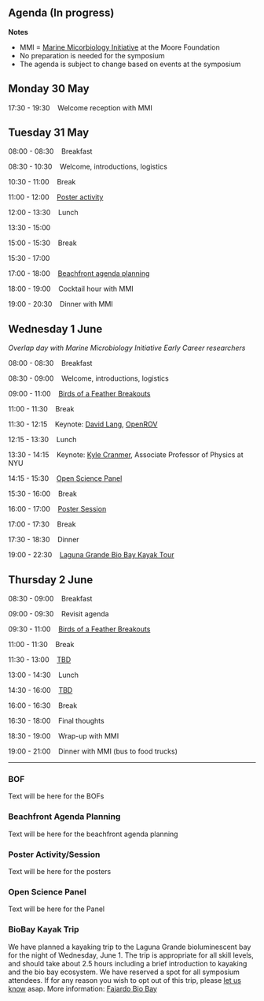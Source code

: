 ## Agenda (In progress)

**Notes**

- MMI = [Marine Micorbiology Initiative](https://www.moore.org/programs/science/marine-microbiology-initiative) at the Moore Foundation
- No preparation is needed for the symposium
- The agenda is subject to change based on events at the symposium

## Monday 30 May

17:30 - 19:30 &nbsp;&nbsp;&nbsp;Welcome reception with MMI

## Tuesday 31 May  

08:00 - 08:30 &nbsp;&nbsp;&nbsp;Breakfast

08:30 - 10:30 &nbsp;&nbsp;&nbsp;Welcome, introductions, logistics

10:30 - 11:00 &nbsp;&nbsp;&nbsp;Break

11:00 - 12:00 &nbsp;&nbsp;&nbsp;[Poster activity](#poster)

12:00 - 13:30	&nbsp;&nbsp;&nbsp;Lunch 

13:30 - 15:00 &nbsp;&nbsp;&nbsp;

15:00 - 15:30 &nbsp;&nbsp;&nbsp;Break

15:30 - 17:00 &nbsp;&nbsp;&nbsp;

17:00 - 18:00 &nbsp;&nbsp;&nbsp;[Beachfront agenda planning](#beach)

18:00 - 19:00 &nbsp;&nbsp;&nbsp;Cocktail hour with MMI

19:00 - 20:30 &nbsp;&nbsp;&nbsp;Dinner with MMI


## Wednesday 1 June 

_Overlap day with Marine Microbiology Initiative Early Career researchers_

08:00 - 08:30 &nbsp;&nbsp;&nbsp;Breakfast

08:30 - 09:00 &nbsp;&nbsp;&nbsp;Welcome, introductions, logistics

09:00 - 11:00 &nbsp;&nbsp;&nbsp;[Birds of a Feather Breakouts](#bof)

11:00 - 11:30 &nbsp;&nbsp;&nbsp;Break

11:30 - 12:15 &nbsp;&nbsp;&nbsp;Keynote: [David Lang](https://about.me/davidtlang), [OpenROV](http://openrov.com)

12:15 - 13:30	&nbsp;&nbsp;&nbsp;Lunch

13:30 - 14:15 &nbsp;&nbsp;&nbsp;Keynote: [Kyle Cranmer](http://physics.as.nyu.edu/object/kylecranmer.html), Associate Professor of Physics at NYU 

14:15 - 15:30 &nbsp;&nbsp;&nbsp;[Open Science Panel ](#panel)

15:30 - 16:00 &nbsp;&nbsp;&nbsp;Break 

16:00 - 17:00 &nbsp;&nbsp;&nbsp;[Poster Session](#poster)

17:00 - 17:30 &nbsp;&nbsp;&nbsp;Break 

17:30 - 18:30 &nbsp;&nbsp;&nbsp;Dinner

19:00 - 22:30 &nbsp;&nbsp;&nbsp;[Laguna Grande Bio Bay Kayak Tour](#kayak)

## Thursday 2 June

08:30 - 09:00 &nbsp;&nbsp;&nbsp;Breakfast

09:00 - 09:30 &nbsp;&nbsp;&nbsp;Revisit agenda

09:30 - 11:00 &nbsp;&nbsp;&nbsp;[Birds of a Feather Breakouts](#bof)

11:00 - 11:30 &nbsp;&nbsp;&nbsp;Break

11:30 - 13:00 &nbsp;&nbsp;&nbsp;[TBD](#tbd)

13:00 - 14:30 &nbsp;&nbsp;&nbsp;Lunch

14:30 - 16:00 &nbsp;&nbsp;&nbsp;[TBD](#tbd)

16:00 - 16:30 &nbsp;&nbsp;&nbsp;Break

16:30 - 18:00 &nbsp;&nbsp;&nbsp;Final thoughts

18:30 - 19:00 &nbsp;&nbsp;&nbsp;Wrap-up with MMI

19:00 - 21:00 &nbsp;&nbsp;&nbsp;Dinner with MMI (bus to food trucks)

---


### BOF <a name="bof"></a>

Text will be here for the BOFs

### Beachfront Agenda Planning <a name="beach"></a>

Text will be here for the beachfront agenda planning

### Poster Activity/Session <a name="poster"></a>

Text will be here for the posters

### Open Science Panel <a name="panel"></a>

Text will be here for the Panel

### BioBay Kayak Trip <a name="kayak"></a>

We have planned a kayaking trip to the Laguna Grande bioluminescent bay for the night of Wednesday, June 1. The trip is appropriate for all skill levels, and should take about 2.5 hours including a brief introduction to kayaking and the bio bay ecosystem. We have reserved a spot for all symposium attendees. If for any reason you wish to opt out of this trip, please [let us know](mailto:natalie.caulk@moore.org) asap. More information: [Fajardo Bio Bay](http://www.puertoricodaytrips.com/fajardo-bio-bay/)


